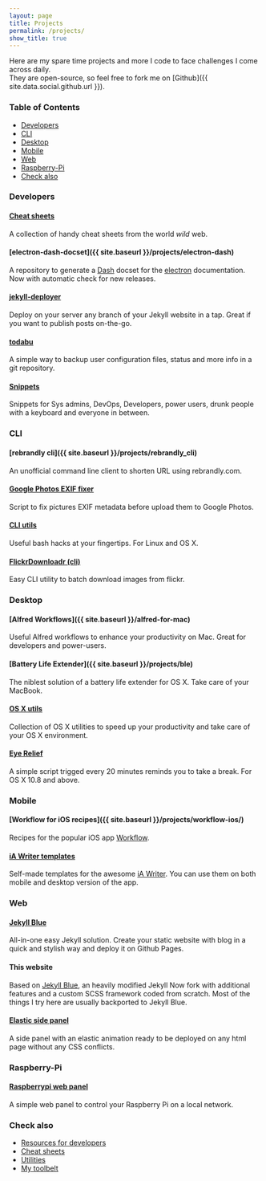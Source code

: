 ```yaml
---
layout: page
title: Projects
permalink: /projects/
show_title: true
---
```


Here are my spare time projects and more I code to face challenges I come across daily.
<br>They are open-source, so feel free to fork me on [Github]({{ site.data.social.github.url }}).

### Table of Contents

- [Developers](#developers)
- [CLI](#cli)
- [Desktop](#desktop)
- [Mobile](#mobile)
- [Web](#web)
- [Raspberry-Pi](#raspberry-pi)
- [Check also](#check-also)

### Developers

#### [Cheat sheets](https://github.com/pirafrank/cheat-sheets)
A collection of handy cheat sheets from the world *wild* web.

#### [electron-dash-docset]({{ site.baseurl }}/projects/electron-dash)
A repository to generate a [Dash](https://kapeli.com/dash) docset for the [electron](http://electron.atom.io) documentation. Now with automatic check for new releases.

#### [jekyll-deployer](http://github.com/pirafrank/jekyll-deployer)
Deploy on your server any branch of your Jekyll website in a tap. Great if you want to publish posts on-the-go.

#### [todabu](http://github.com/pirafrank/todabu)
A simple way to backup user configuration files, status and more info in a git repository.

#### [Snippets](https://github.com/pirafrank/snippets)
Snippets for Sys admins, DevOps, Developers, power users, drunk people with a keyboard and everyone in between.

### CLI

#### [rebrandly cli]({{ site.baseurl }}/projects/rebrandly_cli)
An unofficial command line client to shorten URL using rebrandly.com.

#### [Google Photos EXIF fixer](https://github.com/pirafrank/Google-Photos-EXIF-fixer)
Script to fix pictures EXIF metadata before upload them to Google Photos.

#### [CLI utils](https://github.com/pirafrank/CLI_utils)
Useful bash hacks at your fingertips. For Linux and OS X.

#### [FlickrDownloadr (cli)](https://github.com/pirafrank/FlickrDownloadr_cli)
Easy CLI utility to batch download images from flickr.

### Desktop

#### [Alfred Workflows]({{ site.baseurl }}/alfred-for-mac)
Useful Alfred workflows to enhance your productivity on Mac. Great for developers and power-users.

#### [Battery Life Extender]({{ site.baseurl }}/projects/ble)
The niblest solution of a battery life extender for OS X. Take care of your MacBook.

#### [OS X utils](https://github.com/pirafrank/OSX_utils)
Collection of OS X utilities to speed up your productivity and take care of your OS X environment.

#### [Eye Relief](https://github.com/pirafrank/Eye_Relief)
A simple script trigged every 20 minutes reminds you to take a break. For OS X 10.8 and above.

### Mobile

#### [Workflow for iOS recipes]({{ site.baseurl }}/projects/workflow-ios/)
Recipes for the popular iOS app [Workflow](https://workflow.is/download).

#### [iA Writer templates](https://github.com/pirafrank/My-iA-Writer-templates)
Self-made templates for the awesome [iA Writer](https://ia.net/writer). You can use them on both mobile and desktop version of the app.

### Web

#### [Jekyll Blue](http://github.com/pirafrank/jekyll-blue)
All-in-one easy Jekyll solution. Create your static website with blog in a quick and stylish way and deploy it on Github Pages.

#### This website
Based on [Jekyll Blue](http://github.com/pirafrank/jekyll-blue), an heavily modified Jekyll Now fork with additional features and a custom SCSS framework coded from scratch. Most of the things I try here are usually backported to Jekyll Blue.

#### [Elastic side panel](https://github.com/pirafrank/elastic-side-panel)
A side panel with an elastic animation ready to be deployed on any html page without any CSS conflicts.

### Raspberry-Pi

#### [Raspberrypi web panel](https://github.com/pirafrank/raspberrypi-web-panel)
A simple web panel to control your Raspberry Pi on a local network.

### Check also

- [Resources for developers]({{site.baseurl}}/developers)
- [Cheat sheets]({{site.baseurl}}/cheat-sheets)
- [Utilities]({{site.baseurl}}/utilities)
- [My toolbelt]({{site.baseurl}}/my-toolbelt)
